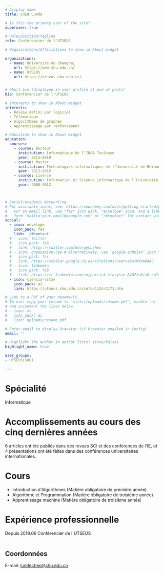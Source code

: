 ```yaml
---
# Display name
title: CHEN Lunde

# Is this the primary user of the site?
superuser: true

# Role/position/tagline
role: Conférencier de l'UTSEUS

# Organizations/Affiliations to show in About widget

organizations:
  - name: Université de Shanghai
    url: https://www.shu.edu.cn/
  - name: UTSEUS
    url: https://utseus.shu.edu.cn/ 


# Short bio (displayed in user profile at end of posts)
bio: Conférencier de l'UTSEUS

# Interests to show in About widget
interests:
  - Réseau défini par logiciel
  - Télématique
  - Algorithmes de graphes
  - Apprentissage par renforcement

# Education to show in About widget
education:
  courses:
    - course: Docteur
      institution: Informatique de l'INSA Toulouse
      year: 2015–2019
    - course: Master
      institution: Technologies informatiques de l'Université de Beihang
      year: 2012–2015
    - course: Licence
      institution: Information et Science informatique de l'Université de Beihang
      year: 2008–2012



# Social/Academic Networking
# For available icons, see: https://wowchemy.com/docs/getting-started/page-builder/#icons
#   For an email link, use "fas" icon pack, "envelope" icon, and a link in the
#   form "mailto:your-email@example.com" or "/#contact" for contact widget.
social:
  - icon: envelope
    icon_pack: fas
    link: '/#contact'
  # - icon: twitter
  #   icon_pack: fab
  #   link: https://twitter.com/GeorgeCushen
  # - icon: graduation-cap # Alternatively, use `google-scholar` icon from `ai` icon pack
  #   icon_pack: fas
  #   link: https://scholar.google.co.uk/citations?user=sIwtMXoAAAAJ
  # - icon: linkedin
  #   icon_pack: fab
  #   link: https://fr.linkedin.com/in/patrick-clarysse-84072a8/zh-cn?trk=people-guest_people_search-card
  - icon: ciencia-vitae
    icon_pack: ai
    link: https://utseus.shu.edu.cn/info/1124/2171.htm

# Link to a PDF of your resume/CV.
# To use: copy your resume to `static/uploads/resume.pdf`, enable `ai` icons in `params.toml`,
# and uncomment the lines below.
# - icon: cv
#   icon_pack: ai
#   link: uploads/resume.pdf

# Enter email to display Gravatar (if Gravatar enabled in Config)
email: ''

# Highlight the author in author lists? (true/false)
highlight_name: true

user_groups:
- UTSEUS(SHU)

---
```


# Spécialité 
Informatique

# Accomplissements au cours des cinq dernières années

6 articles ont été publiés dans des revues SCI et des conférences de l'IE, et 4 présentations ont été faites dans des conférences universitaires internationales.

# Cours
 
- Introduction d'Algorithmes (Matière obligatoire de première année)
- Algorithme et Programmation (Matière obligatoire de troisième année)
- Apprentissage machine (Matière obligatoire de troisième année)

# Expérience professionnelle
   Depuis 2019.09  Conférencier de l'UTSEUS<br><br>

## Coordonnées

E-mail: lundechen@shu.edu.cn
